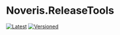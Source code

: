 # Noveris.ReleaseTools

[![Latest](https://github.com/noveris-inf/ps-releasetools/workflows/Latest/badge.svg)](https://github.com/noveris-inf/ps-releasetools/actions?query=workflow%3ALatest) [![Versioned](https://github.com/noveris-inf/ps-releasetools/workflows/Versioned/badge.svg)](https://github.com/noveris-inf/ps-releasetools/actions?query=workflow%3AVersioned)

